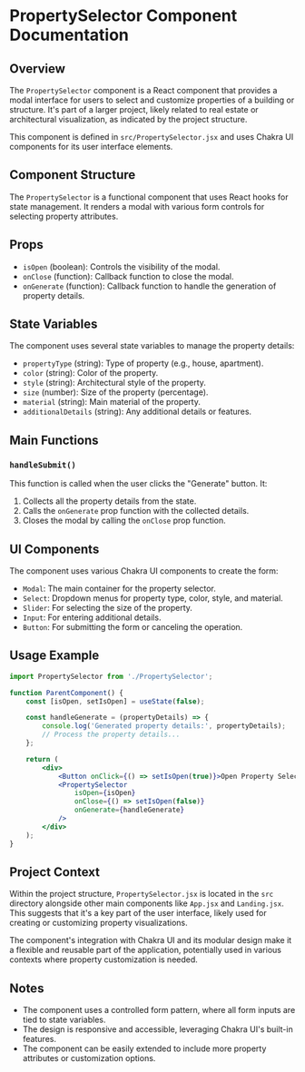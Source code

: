 # PropertySelector Component Documentation

## Overview

The `PropertySelector` component is a React component that provides a modal interface for users to
select and customize properties of a building or structure. It's part of a larger project, likely
related to real estate or architectural visualization, as indicated by the project structure.

This component is defined in `src/PropertySelector.jsx` and uses Chakra UI components for its user
interface elements.

## Component Structure

The `PropertySelector` is a functional component that uses React hooks for state management. It
renders a modal with various form controls for selecting property attributes.

## Props

-   `isOpen` (boolean): Controls the visibility of the modal.
-   `onClose` (function): Callback function to close the modal.
-   `onGenerate` (function): Callback function to handle the generation of property details.

## State Variables

The component uses several state variables to manage the property details:

-   `propertyType` (string): Type of property (e.g., house, apartment).
-   `color` (string): Color of the property.
-   `style` (string): Architectural style of the property.
-   `size` (number): Size of the property (percentage).
-   `material` (string): Main material of the property.
-   `additionalDetails` (string): Any additional details or features.

## Main Functions

### `handleSubmit()`

This function is called when the user clicks the "Generate" button. It:

1. Collects all the property details from the state.
2. Calls the `onGenerate` prop function with the collected details.
3. Closes the modal by calling the `onClose` prop function.

## UI Components

The component uses various Chakra UI components to create the form:

-   `Modal`: The main container for the property selector.
-   `Select`: Dropdown menus for property type, color, style, and material.
-   `Slider`: For selecting the size of the property.
-   `Input`: For entering additional details.
-   `Button`: For submitting the form or canceling the operation.

## Usage Example

```jsx
import PropertySelector from './PropertySelector';

function ParentComponent() {
    const [isOpen, setIsOpen] = useState(false);

    const handleGenerate = (propertyDetails) => {
        console.log('Generated property details:', propertyDetails);
        // Process the property details...
    };

    return (
        <div>
            <Button onClick={() => setIsOpen(true)}>Open Property Selector</Button>
            <PropertySelector
                isOpen={isOpen}
                onClose={() => setIsOpen(false)}
                onGenerate={handleGenerate}
            />
        </div>
    );
}
```

## Project Context

Within the project structure, `PropertySelector.jsx` is located in the `src` directory alongside
other main components like `App.jsx` and `Landing.jsx`. This suggests that it's a key part of the
user interface, likely used for creating or customizing property visualizations.

The component's integration with Chakra UI and its modular design make it a flexible and reusable
part of the application, potentially used in various contexts where property customization is
needed.

## Notes

-   The component uses a controlled form pattern, where all form inputs are tied to state variables.
-   The design is responsive and accessible, leveraging Chakra UI's built-in features.
-   The component can be easily extended to include more property attributes or customization
    options.
